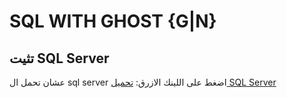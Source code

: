 # SQL WITH GHOST {G|N}
## تثيت SQL Server
عشان تحمل ال sql server اضغط على اللينك الازرق:
[تحميل SQL Server](https://www.microsoft.com/en-us/sql-server/sql-server-downloads "Download Sql Server")
